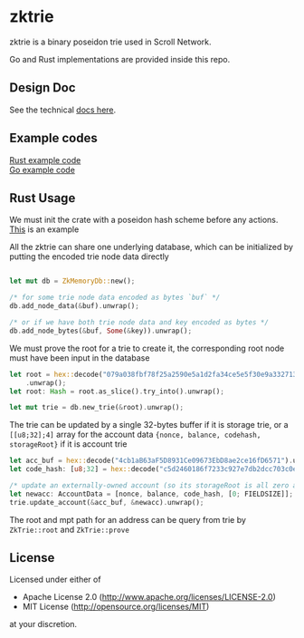 # zktrie

zktrie is a binary poseidon trie used in Scroll Network.

Go and Rust implementations are provided inside this repo.

## Design Doc

See the technical [docs here](docs/zktrie.md).

## Example codes

[Rust example code](https://github.com/scroll-tech/stateless-block-verifier/blob/56b4aaf1d89a297a16a2934f579a116de024d213/src/executor.rs#L103)  
[Go example code](https://github.com/scroll-tech/go-ethereum/blob/develop/trie/zk_trie.go)

## Rust Usage

We must init the crate with a poseidon hash scheme before any actions.  [This](https://github.com/scroll-tech/zkevm-circuits/blob/e5c5522d544ce936290ef53e00c2d17a0e9b8d0b/zktrie/src/state/builder.rs#L17) is an example


All the zktrie can share one underlying database, which can be initialized by putting the encoded trie node data directly

```rust

let mut db = ZkMemoryDb::new();

/* for some trie node data encoded as bytes `buf` */
db.add_node_data(&buf).unwrap();

/* or if we have both trie node data and key encoded as bytes */
db.add_node_bytes(&buf, Some(&key)).unwrap();

```

We must prove the root for a trie to create it, the corresponding root node must have been input in the database

```rust
let root = hex::decode("079a038fbf78f25a2590e5a1d2fa34ce5e5f30e9a332713b43fa0e51b8770ab8")
    .unwrap();
let root: Hash = root.as_slice().try_into().unwrap();

let mut trie = db.new_trie(&root).unwrap();
```

The trie can be updated by a single 32-bytes buffer if it is storage trie, or a `[[u8;32];4]` array for the account data `{nonce, balance, codehash, storageRoot}` if it is account trie

```rust
let acc_buf = hex::decode("4cb1aB63aF5D8931Ce09673EbD8ae2ce16fD6571").unwrap();
let code_hash: [u8;32] = hex::decode("c5d2460186f7233c927e7db2dcc703c0e500b653ca82273b7bfad8045d85a470").unwrap().as_slice().try_into().unwrap();

/* update an externally-owned account (so its storageRoot is all zero and code_hash equal to keccak256(nil)) */
let newacc: AccountData = [nonce, balance, code_hash, [0; FIELDSIZE]];
trie.update_account(&acc_buf, &newacc).unwrap();

```

The root and mpt path for an address can be query from trie by `ZkTrie::root` and `ZkTrie::prove`


## License

Licensed under either of

- Apache License 2.0 (http://www.apache.org/licenses/LICENSE-2.0)
- MIT License (http://opensource.org/licenses/MIT)

at your discretion.
